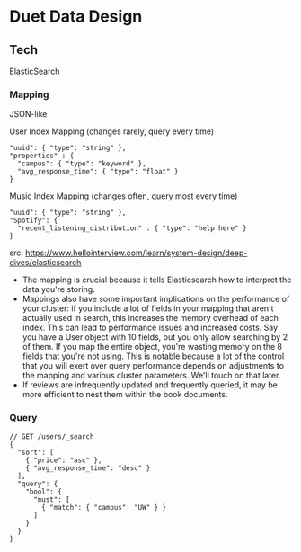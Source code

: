 # Duet Data Design

## Tech
ElasticSearch

### Mapping
JSON-like

User Index Mapping (changes rarely, query every time)
```
"uuid": { "type": "string" },
"properties" : {
  "campus": { "type": "keyword" },
  "avg_response_time": { "type": "float" }
}
```

Music Index Mapping (changes often, query most every time)
```
"uuid": { "type": "string" },
"Spotify": {
  "recent_listening_distribution" : { "type": "help here" }
}
```
src: https://www.hellointerview.com/learn/system-design/deep-dives/elasticsearch 
* The mapping is crucial because it tells Elasticsearch how to interpret the data you're storing. 
* Mappings also have some important implications on the performance of your cluster: if you include a lot of fields in your mapping that aren't actually used in search, this increases the memory overhead of each index. This can lead to performance issues and increased costs. Say you have a User object with 10 fields, but you only allow searching by 2 of them. If you map the entire object, you're wasting memory on the 8 fields that you're not using. This is notable because a lot of the control that you will exert over query performance depends on adjustments to the mapping and various cluster parameters. We'll touch on that later.
* If reviews are infrequently updated and frequently queried, it may be more efficient to nest them within the book documents. 

### Query

```
// GET /users/_search
{
  "sort": [
    { "price": "asc" },
    { "avg_response_time": "desc" }
  ],
  "query": {
    "bool": {
      "must": [
        { "match": { "campus": "UW" } }
      ]
    }
  }
}
```
